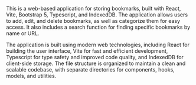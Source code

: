 This is a web-based application for storing bookmarks, built with React, Vite, Bootstrap 5, Typescript, and IndexedDB. The application allows users to add, edit, and delete bookmarks, as well as categorize them for easy access. It also includes a search function for finding specific bookmarks by name or URL.

The application is built using modern web technologies, including React for building the user interface, Vite for fast and efficient development, Typescript for type safety and improved code quality, and IndexedDB for client-side storage. The file structure is organized to maintain a clean and scalable codebase, with separate directories for components, hooks, models, and utilities.
